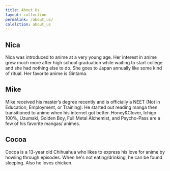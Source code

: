 ```yaml
---
title: About Us
layout: collection
permalink: /about_us/
colelction: about_us
---
```


## Nica
Nica was introduced to anime at a very young age. Her interest in anime grew much more after high school graduation while waiting to start college and she had nothing else to do. She goes to Japan annually like some kind of ritual. Her favorite anime is Gintama.

## Mike
Mike received his master’s degree recently and is officially a NEET (Not in Education, Employment, or Training). He started out reading manga then transitioned to anime when his internet got better. Honey&amp;Clover, Ichigo 100%, Uzumaki, Golden Boy, Full Metal Alchemist, and Psycho-Pass are a few of his favorite mangas/ animes. 

## Cocoa
Cocoa is a 13-year old Chihuahua who likes to express his love for anime by howling through episodes. When he's not eating/drinking, he can be found sleeping. Also he loves chicken.
